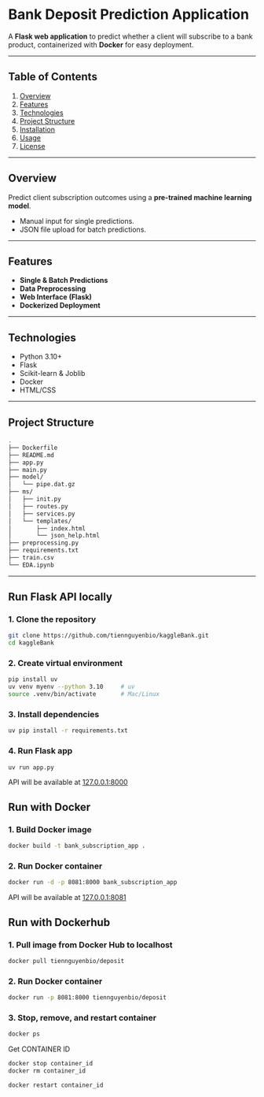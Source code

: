 # Bank Deposit Prediction Application

A **Flask web application** to predict whether a client will subscribe to a bank product, containerized with **Docker** for easy deployment.

---

## Table of Contents

1. [Overview](#overview)  
2. [Features](#features)  
3. [Technologies](#technologies)  
4. [Project Structure](#project-structure)  
5. [Installation](#installation)  
6. [Usage](#usage)  
7. [License](#license)  

---

## Overview

Predict client subscription outcomes using a **pre-trained machine learning model**.  
- Manual input for single predictions.  
- JSON file upload for batch predictions.  

---

## Features

- **Single & Batch Predictions**  
- **Data Preprocessing**   
- **Web Interface (Flask)**  
- **Dockerized Deployment**  

---

## Technologies

- Python 3.10+  
- Flask  
- Scikit-learn & Joblib  
- Docker  
- HTML/CSS

---

## Project Structure
```bash
.
├── Dockerfile
├── README.md
├── app.py
├── main.py
├── model/
│   └── pipe.dat.gz
├── ms/
│   ├── init.py
│   ├── routes.py
│   ├── services.py
│   └── templates/
│       ├── index.html
│       └── json_help.html
├── preprocessing.py
├── requirements.txt
├── train.csv
└── EDA.ipynb
```
---

## Run Flask API locally

### 1. Clone the repository
```bash
git clone https://github.com/tiennguyenbio/kaggleBank.git
cd kaggleBank
```

### 2. Create virtual environment
```bash
pip install uv
uv venv myenv --python 3.10     # uv 
source .venv/bin/activate       # Mac/Linux
```
### 3. Install dependencies
```bash
uv pip install -r requirements.txt
```
### 4. Run Flask app
```bash
uv run app.py
```
API will be available at [127.0.0.1:8000](http://127.0.0.1:8000/)

## Run with Docker

### 1. Build Docker image
```bash
docker build -t bank_subscription_app .
```
### 2. Run Docker container
```bash
docker run -d -p 8081:8000 bank_subscription_app
```
API will be available at [127.0.0.1:8081](http://127.0.0.1:8081/)

## Run with Dockerhub

### 1. Pull image from Docker Hub to localhost

```bash
docker pull tiennguyenbio/deposit
```
### 2. Run Docker container
```bash
docker run -p 8081:8000 tiennguyenbio/deposit
```
### 3. Stop, remove, and restart container
```bash
docker ps
```
Get CONTAINER ID

```bash
docker stop container_id
docker rm container_id
```
```bash
docker restart container_id
```